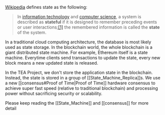 [Wikipedia](https://en.wikipedia.org/wiki/State_(computer_science)) defines state as the following: 
> In [information technology](https://en.wikipedia.org/wiki/Information_technology "Information technology") and [computer science](https://en.wikipedia.org/wiki/Computer_science "Computer science"), a system is described as **stateful** if it is designed to remember preceding events or user interactions;[[1]](https://en.wikipedia.org/wiki/State_(computer_science)#cite_note-1) the remembered information is called the **state** of the system.
> 

In a traditional cloud computing architecture, the database is most likely used as state storage. In the blockchain world, the whole blockchain is a giant distributed state machine. For example, Ethereum itself is a state machine. Everytime clients send transactions to update the state, every new block means a new updated state is released. 

In the TEA Project, we don't store the application state in the blockchain. Instead, the state is stored in a group of [[State_Machine_Replica]]s. We use a new [[consensus#Proof of Time|Proof of Time]] hardware consensus to achieve super fast speed (relative to traditional blockchain) and processing power without sacrificing security or scalability.  

Please keep reading the [[State_Machine]] and [[consensus]] for more detail
